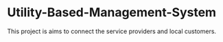 # Utility-Based-Management-System
This project is aims to connect the service providers and local customers.
